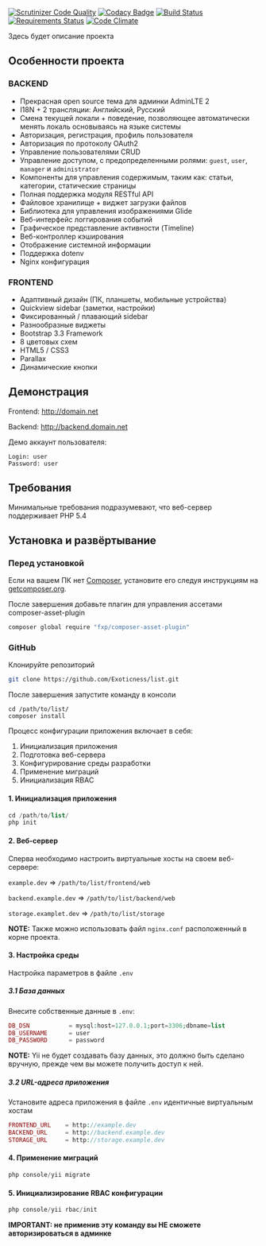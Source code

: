 [![Scrutinizer Code Quality](https://scrutinizer-ci.com/g/Exoticness/list/badges/quality-score.png?b=master)](https://scrutinizer-ci.com/g/Exoticness/list/?branch=master) [![Codacy Badge](https://img.shields.io/badge/codacy-B-brightgreen.svg)](https://www.codacy.com/app/roof1rst/list) [![Build Status](https://scrutinizer-ci.com/g/Exoticness/list/badges/build.png?b=master)](https://scrutinizer-ci.com/g/Exoticness/list/build-status/master) [![Requirements Status](https://requires.io/github/Exoticness/list/requirements.svg?branch=master)](https://requires.io/github/Exoticness/list/requirements/?branch=master) [![Code Climate](https://img.shields.io/codeclimate/github/kabisaict/flow.svg)]()

Здесь будет описание проекта
 

Особенности проекта
--------
### BACKEND
- Прекрасная open source тема для админки AdminLTE 2
- I18N + 2 трансляции: Английский, Русский
- Смена текущей локали + поведение, позволяющее автоматически менять локаль основываясь на языке системы
- Авторизация, регистрация, профиль пользователя
- Авторизация по протоколу OAuth2
- Управление пользователями CRUD
- Управление доступом, с предопределенными ролями: `guest`, `user`, `manager` и `administrator` 
- Компоненты для управления содержимым, таким как: статьи, категории, статические страницы
- Полная поддержка модуля RESTful API
- Файловое хранилище + виджет загрузки файлов
- Библиотека для управления изображениями Glide
- Веб-интерфейс логгирования событий
- Графическое представление активности (Timeline)
- Веб-контроллер кэширования
- Отображение системной информации
- Поддержка dotenv
- Nginx конфигурация

### FRONTEND
- Адаптивный дизайн (ПК, планшеты, мобильные устройства)
- Quickview sidebar (заметки, настройки)
- Фиксированный / плавающий sidebar
- Разнообразные виджеты
- Bootstrap 3.3 Framework
- 8 цветовых схем
- HTML5 / CSS3
- Parallax
- Динамические кнопки

Демонстрация
----
Frontend:
http://domain.net

Backend:
http://backend.domain.net

Демо аккаунт пользователя:
```
Login: user
Password: user
```

Требования
------------

Минимальные требования подразумевают, что веб-сервер поддерживает PHP 5.4

Установка и развёртывание
------------

### Перед установкой
Если на вашем ПК нет [Composer](http://getcomposer.org/), установите его следуя инструкциям на [getcomposer.org](http://getcomposer.org/doc/00-intro.md#installation-nix).

После завершения добавьте плагин для управления ассетами composer-asset-plugin
```bash
composer global require "fxp/composer-asset-plugin"
```


### GitHub

Клонируйте репозиторий
```bash
git clone https://github.com/Exoticness/list.git
```

После завершения запустите команду в консоли
```
cd /path/to/list/
composer install
```

Процесс конфигурации приложения включает в себя:

1. Инициализация приложения
2. Подготовка веб-сервера
3. Конфигурирование среды разработки
4. Применение миграций
5. Инициализация RBAC

#### 1. Инициализация приложения
```php
cd /path/to/list/
php init
```

#### 2. Веб-сервер

Сперва необходимо настроить виртуальные хосты на своем веб-сервере:

`example.dev` => `/path/to/list/frontend/web`

`backend.example.dev` => `/path/to/list/backend/web`

`storage.examplet.dev` => `/path/to/list/storage`

**NOTE:** Также можно использовать файл `nginx.conf` расположенный в корне проекта.

#### 3. Настройка среды
Настройка параметров в файле `.env`

##### 3.1 База данных
Внесите собственные данные в `.env`:
```php
DB_DSN           = mysql:host=127.0.0.1;port=3306;dbname=list
DB_USERNAME      = user
DB_PASSWORD      = password
```
**NOTE:** Yii не будет создавать базу данных, это должно быть сделано вручную, прежде чем вы можете получить доступ к ней.

##### 3.2 URL-адреса приложения
Установите адреса приложения в файле `.env` идентичные виртуальным хостам

```php
FRONTEND_URL    = http://example.dev
BACKEND_URL     = http://backend.example.dev
STORAGE_URL     = http://storage.example.dev
```
#### 4. Применение миграций

```php
php console/yii migrate
```

#### 5. Инициализирование RBAC конфигурации

```php
php console/yii rbac/init
```
**IMPORTANT: не применив эту команду вы НЕ сможете авторизироваться в админке**
